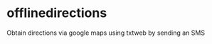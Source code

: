 offlinedirections
=================

Obtain directions via google maps using txtweb by sending an SMS
